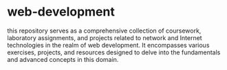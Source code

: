 # web-development

this repository serves as a comprehensive collection of coursework, laboratory assignments, and projects related to network and Internet technologies in the realm of web development. It encompasses various exercises, projects, and resources designed to delve into the fundamentals and advanced concepts in this domain.
